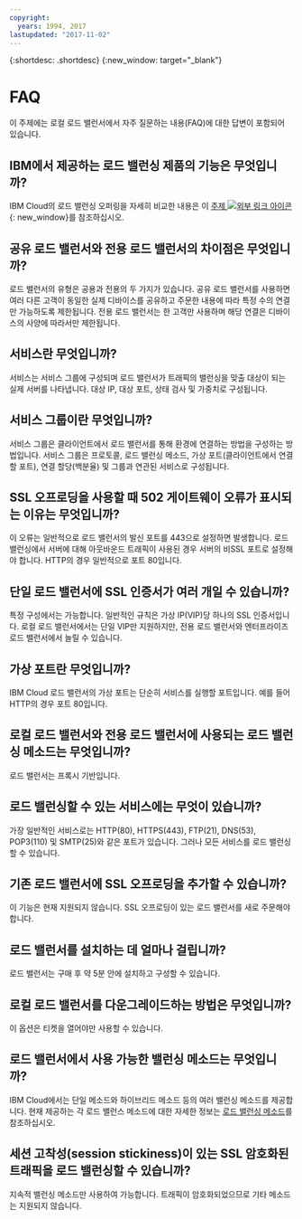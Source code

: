 ```yaml
---
copyright:
  years: 1994, 2017
lastupdated: "2017-11-02"
---
```


{:shortdesc: .shortdesc}
{:new_window: target="_blank"}


# FAQ
이 주제에는 로컬 로드 밸런서에서 자주 질문하는 내용(FAQ)에 대한 답변이 포함되어 있습니다.

## IBM에서 제공하는 로드 밸런싱 제품의 기능은 무엇입니까?
IBM Cloud의 로드 밸런싱 오퍼링을 자세히 비교한 내용은 이 [주제 ![외부 링크 아이콘](../../icons/launch-glyph.svg "외부 링크 아이콘")](https://dev-console.bluemix.net/docs/infrastructure/loadbalancer-service/explore-load-balancers.html#explore-load-balancers){: new_window}를 참조하십시오.

## 공유 로드 밸런서와 전용 로드 밸런서의 차이점은 무엇입니까?

로드 밸런서의 유형은 공용과 전용의 두 가지가 있습니다. 공유 로드 밸런서를 사용하면 여러 다른 고객이 동일한 실제 디바이스를 공유하고 주문한 내용에 따라 특정 수의 연결만 가능하도록 제한됩니다. 전용 로드 밸런서는 한 고객만 사용하며 해당 연결은 디바이스의 사양에 따라서만 제한됩니다.

## 서비스란 무엇입니까?
서비스는 서비스 그룹에 구성되며 로드 밸런서가 트래픽의 밸런싱을 맞출 대상이 되는 실제 서버를 나타냅니다. 대상 IP, 대상 포트, 상태 검사 및 가중치로 구성됩니다.

## 서비스 그룹이란 무엇입니까?
서비스 그룹은 클라이언트에서 로드 밸런서를 통해 환경에 연결하는 방법을 구성하는 방법입니다. 서비스 그룹은 프로토콜, 로드 밸런싱 메소드, 가상 포트(클라이언트에서 연결할 포트), 연결 할당(백분율) 및 그룹과 연관된 서비스로 구성됩니다.

## SSL 오프로딩을 사용할 때 502 게이트웨이 오류가 표시되는 이유는 무엇입니까?

이 오류는 일반적으로 로드 밸런서의 발신 포트를 443으로 설정하면 발생합니다. 로드 밸런싱에서 서버에 대해 아웃바운드 트래픽이 사용된 경우 서버의 비SSL 포트로 설정해야 합니다. HTTP의 경우 일반적으로 포트 80입니다.

## 단일 로드 밸런서에 SSL 인증서가 여러 개일 수 있습니까?

특정 구성에서는 가능합니다. 일반적인 규칙은 가상 IP(VIP)당 하나의 SSL 인증서입니다. 로컬 로드 밸런서에서는 단일 VIP만 지원하지만, 전용 로드 밸런서와 엔터프라이즈 로드 밸런서에서 늘릴 수 있습니다.

## 가상 포트란 무엇입니까?

IBM Cloud 로드 밸런서의 가상 포트는 단순히 서비스를 실행할 포트입니다. 예를 들어 HTTP의 경우 포트 80입니다.

## 로컬 로드 밸런서와 전용 로드 밸런서에 사용되는 로드 밸런싱 메소드는 무엇입니까?

로드 밸런서는 프록시 기반입니다.

## 로드 밸런싱할 수 있는 서비스에는 무엇이 있습니까?

가장 일반적인 서비스로는 HTTP(80), HTTPS(443), FTP(21), DNS(53), POP3(110) 및 SMTP(25)와 같은 포트가 있습니다. 그러나 모든 서비스를 로드 밸런싱할 수 있습니다.

## 기존 로드 밸런서에 SSL 오프로딩을 추가할 수 있습니까?

이 기능은 현재 지원되지 않습니다. SSL 오프로딩이 있는 로드 밸런서를 새로 주문해야 합니다.

## 로드 밸런서를 설치하는 데 얼마나 걸립니까?

로드 밸런서는 구매 후 약 5분 안에 설치하고 구성할 수 있습니다.

## 로컬 로드 밸런서를 다운그레이드하는 방법은 무엇입니까?

이 옵션은 티켓을 열어야만 사용할 수 있습니다. 

## 로드 밸런서에서 사용 가능한 밸런싱 메소드는 무엇입니까?

IBM Cloud에서는 단일 메소드와 하이브리드 메소드 등의 여러 밸런싱 메소드를 제공합니다. 현재 제공하는 각 로드 밸런스 메소드에 대한 자세한 정보는 [로드 밸런싱 메소드](load_balancing_methods.html)를 참조하십시오.

## 세션 고착성(session stickiness)이 있는 SSL 암호화된 트래픽을 로드 밸런싱할 수 있습니까?

지속적 밸런싱 메소드만 사용하여 가능합니다. 트래픽이 암호화되었으므로 기타 메소드는 지원되지 않습니다.

